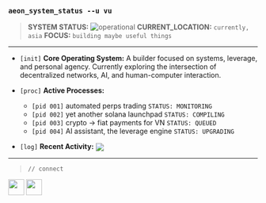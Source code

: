 ### `aeon_system_status --u vu`

> **SYSTEM STATUS:** <img src="https://img.shields.io/badge/OPERATIONAL-brightgreen" alt="operational">
> **CURRENT_LOCATION:** `currently, asia`
> **FOCUS:** `building maybe useful things`

---

* `[init]` **Core Operating System:** A builder focused on systems, leverage, and personal agency. Currently exploring the intersection of decentralized networks, AI, and human-computer interaction.

* `[proc]` **Active Processes:**
    * `[pid 001]` automated perps trading `STATUS: MONITORING`
    * `[pid 002]` yet another solana launchpad `STATUS: COMPILING`
    * `[pid 003]` crypto -> fiat payments for VN `STATUS: QUEUED`
    * `[pid 004]` AI assistant, the leverage engine `STATUS: UPGRADING`

* `[log]` **Recent Activity:**
    <a href="https://github.com/anuraghazra/github-readme-stats">
      <img align="center" src="https://github-readme-stats.vercel.app/api?username=vu1n&show_icons=true&theme=dracula&line_height=27" />
    </a>

---

> `// connect`

<p align="left">
  <a href="https://x.com/_vu" target="_blank" rel="noreferrer"><img src="https://raw.githubusercontent.com/danielcranney/readme-generator/main/public/icons/socials/twitter.svg" width="32" height="32" /></a>
  <a href="https://linkedin.com/in/vuluan" target="_blank" rel="noreferrer"><img src="https://raw.githubusercontent.com/danielcranney/readme-generator/main/public/icons/socials/linkedin.svg" width="32" height="32" /></a>
</p>
<!--
**vu1n/vu1n** is a ✨ _special_ ✨ repository because its `README.md` (this file) appears on your GitHub profile.

Here are some ideas to get you started:

- 🔭 I’m currently working on ...
- 🌱 I’m currently learning ...
- 👯 I’m looking to collaborate on ...
- 🤔 I’m looking for help with ...
- 💬 Ask me about ...
- 📫 How to reach me: ...
- 😄 Pronouns: ...
- ⚡ Fun fact: ...
-->
